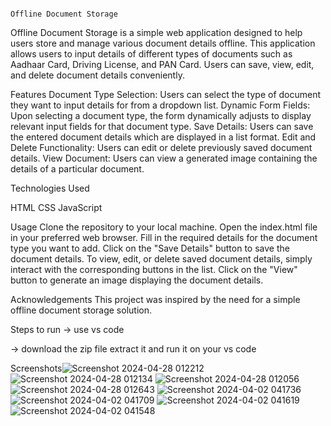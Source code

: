 
                                                                                     Offline Document Storage
                                                                                                     
                                                                                                     
                                                                                                     
                                                                                                     
                                                                                                     
Offline Document Storage is a simple web application designed to help users store and manage various document details offline. This application allows users to input details of different types of documents such as Aadhaar Card, Driving License, and PAN Card. Users can save, view, edit, and delete document details conveniently.



Features
Document Type Selection: Users can select the type of document they want to input details for from a dropdown list.
Dynamic Form Fields: Upon selecting a document type, the form dynamically adjusts to display relevant input fields for that document type.
Save Details: Users can save the entered document details which are displayed in a list format.
Edit and Delete Functionality: Users can edit or delete previously saved document details.
View Document: Users can view a generated image containing the details of a particular document.



Technologies Used




HTML
CSS
JavaScript



Usage
Clone the repository to your local machine.
Open the index.html file in your preferred web browser.
Fill in the required details for the document type you want to add.
Click on the "Save Details" button to save the document details.
To view, edit, or delete saved document details, simply interact with the corresponding buttons in the list.
Click on the "View" button to generate an image displaying the document details.



Acknowledgements
This project was inspired by the need for a simple offline document storage solution.



Steps to run
-> use vs code 

-> download the zip file extract it and run it on your vs code





Screenshots![Screenshot 2024-04-28 012212](https://github.com/ghanishth-rajput/PWA/assets/139054853/cb12756a-69fc-498d-89c9-d678b8553222)
![Screenshot 2024-04-28 012134](https://github.com/ghanishth-rajput/PWA/assets/139054853/e7048cd2-5761-41d1-a16d-b4e9735f920a)
![Screenshot 2024-04-28 012056](https://github.com/ghanishth-rajput/PWA/assets/139054853/4244df7a-69b2-4a04-83b1-dc774f15f94f)
![Screenshot 2024-04-28 012643](https://github.com/ghanishth-rajput/PWA/assets/139054853/99bff026-0b95-4b82-9cb3-040a545cac1f)
![Screenshot 2024-04-02 041736](https://github.com/ghanishth-rajput/PWA/assets/139054853/8ed3c67b-a4f2-4a2e-a590-49d66676dbb3)
![Screenshot 2024-04-02 041709](https://github.com/ghanishth-rajput/PWA/assets/139054853/fd8a2265-e36f-45ac-8b0f-9e7627fe57fd)
![Screenshot 2024-04-02 041619](https://github.com/ghanishth-rajput/PWA/assets/139054853/fc8c1b53-ed34-4441-b2ff-70d848700310)
![Screenshot 2024-04-02 041548](https://github.com/ghanishth-rajput/PWA/assets/139054853/46de81c0-0e28-42ad-ad8e-c8e52a29fdc8)


